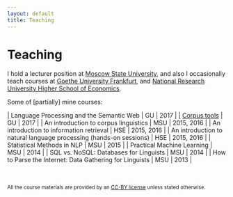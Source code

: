 ```yaml
---
layout: default
title: Teaching
---
```


Teaching
========

I hold a lecturer position at <a target="_blank" href="http://www.msu.ru/en/">Moscow State University</a>, and also
I occasionally teach courses at 
<a target="_blank" href="http://www.uni-frankfurt.de/">Goethe University Frankfurt</a>, and 
<a target="_blank" href="https://www.hse.ru/en/">National Research University Higher School of Economics</a>.

Some of [partially] mine courses:

| Language Processing and the Semantic Web | GU | 2017 |
| [Corpus tools](courses/gu-corpus-ling-2017) | GU | 2017 |
| An introduction to corpus linguistics | MSU | 2015, 2016 |
| An introduction to information retrieval | HSE | 2015, 2016 |
| An introduction to natural language processing (hands-on sessions) | HSE | 2015, 2016 |
| Statistical Methods in NLP | MSU | 2015 |
| Practical Machine Learning | MSU | 2014 |
| SQL vs. NoSQL: Databases for Linguists | MSU | 2014 |
| How to Parse the Internet: Data Gathering for Linguists | MSU | 2013 |

<br/><br/>
<small>All the course materials are provided by an [CC-BY license](https://creativecommons.org/licenses/by/4.0/) unless stated otherwise.</small>
